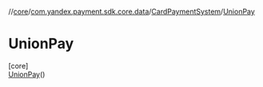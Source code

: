 //[core](../../../../index.md)/[com.yandex.payment.sdk.core.data](../../index.md)/[CardPaymentSystem](../index.md)/[UnionPay](index.md)

# UnionPay

[core]\
[UnionPay](index.md)()
